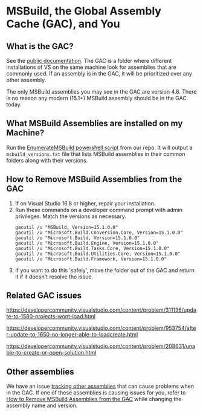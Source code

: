 # MSBuild, the Global Assembly Cache (GAC), and You

## What is the GAC?

See the [public documentation](https://learn.microsoft.com/dotnet/framework/app-domains/gac). The GAC is a folder where different installations of VS on the same machine look for assemblies that are commonly used. If an assembly is in the GAC, it will be prioritized over any other assembly.

The only MSBuild assemblies you may see in the GAC are version 4.8. There is no reason any modern (15.1+) MSBuild assembly should be in the GAC today.

## What MSBuild Assemblies are installed on my Machine?
Run the [EnumerateMSBuild powershell script](https://github.com/dotnet/msbuild/blob/main/scripts/EnumerateMSBuild.ps1) from our repo. It will output a `msbuild_versions.txt` file that lists MSBuild assemblies in their common folders along with their versions.

## How to Remove MSBuild Assemblies from the GAC
1. If on Visual Studio 16.8 or higher, repair your installation.
2. Run these commands on a developer command prompt with admin privileges. Match the versions as necessary.
    ```
    gacutil /u "MSBuild, Version=15.1.0.0"
    gacutil /u "Microsoft.Build.Conversion.Core, Version=15.1.0.0"
    gacutil /u "Microsoft.Build, Version=15.1.0.0"
    gacutil /u "Microsoft.Build.Engine, Version=15.1.0.0"
    gacutil /u "Microsoft.Build.Tasks.Core, Version=15.1.0.0"
    gacutil /u "Microsoft.Build.Utilities.Core, Version=15.1.0.0"
    gacutil /u "Microsoft.Build.Framework, Version=15.1.0.0"
    ```
3. If you want to do this 'safely', move the folder out of the GAC and return it if it doesn't resolve the issue.

## Related GAC issues
https://developercommunity.visualstudio.com/content/problem/311136/update-to-1580-projects-wont-load.html

https://developercommunity.visualstudio.com/content/problem/953754/after-update-to-1650-no-longer-able-to-loadcreate.html

https://developercommunity.visualstudio.com/content/problem/208631/unable-to-create-or-open-solution.html

## Other assemblies
We have an issue [tracking other assemblies](https://github.com/dotnet/msbuild/issues/5955) that can cause problems when in the GAC. If one of these assemblies is causing issues for you, refer to [How to Remove MSBuild Assemblies from the GAC](#how-to-remove-msbuild-assemblies-from-the-gac) while changing the assembly name and version.
